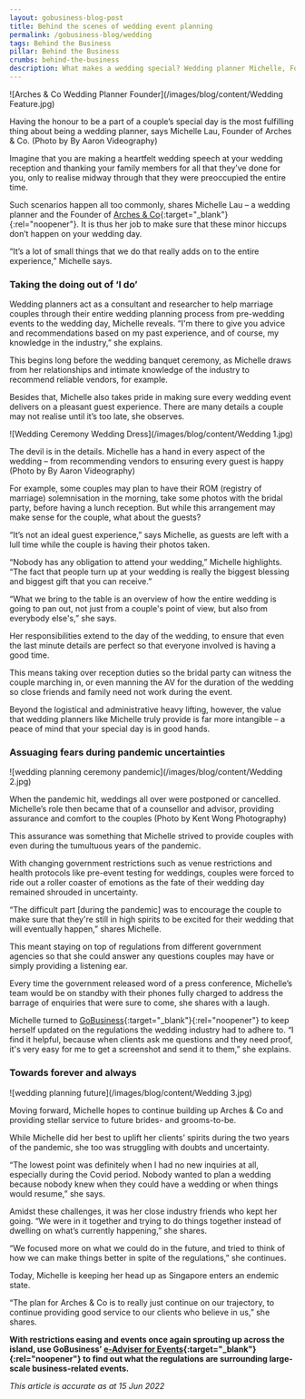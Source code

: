 ```yaml
---
layout: gobusiness-blog-post
title: Behind the scenes of wedding event planning
permalink: /gobusiness-blog/wedding
tags: Behind the Business
pillar: Behind the Business
crumbs: behind-the-business
description: What makes a wedding special? Wedding planner Michelle, Founder of Arches & Co, shares insights into the industry and what life was like during the pandemic. 
---
```


![Arches & Co Wedding Planner Founder](/images/blog/content/Wedding Feature.jpg)
<figcaption> Having the honour to be a part of a couple’s special day is the most fulfilling thing about being a wedding planner, says Michelle Lau, Founder of Arches & Co. (Photo by By Aaron Videography)</figcaption>

Imagine that you are making a heartfelt wedding speech at your wedding reception and thanking your family members for all that they’ve done for you, only to realise midway through that they were preoccupied the entire time.

Such scenarios happen all too commonly, shares Michelle Lau – a wedding planner and the Founder of [Arches & Co](https://www.archesandco.com/){:target="_blank"}{:rel="noopener"}. It is thus her job to make sure that these minor hiccups don’t happen on your wedding day. 

“It’s a lot of small things that we do that really adds on to the entire experience,” Michelle says. 

### Taking the doing out of ‘I do’

Wedding planners act as a consultant and researcher to help marriage couples through their entire wedding planning process from pre-wedding events to the wedding day, Michelle reveals. “I'm there to give you advice and recommendations based on my past experience, and of course, my knowledge in the industry,” she explains. 

This begins long before the wedding banquet ceremony, as Michelle draws from her relationships and intimate knowledge of the industry to recommend reliable vendors, for example. 

Besides that, Michelle also takes pride in making sure every wedding event delivers on a pleasant guest experience. There are many details a couple may not realise until it’s too late, she observes.

![Wedding Ceremony Wedding Dress](/images/blog/content/Wedding 1.jpg)
<figcaption>The devil is in the details. Michelle has a hand in every aspect of the wedding – from recommending vendors to ensuring every guest is happy (Photo by By Aaron Videography)</figcaption>

For example, some couples may plan to have their ROM (registry of marriage) solemnisation in the morning, take some photos with the bridal party, before having a lunch reception. But while this arrangement may make sense for the couple, what about the guests? 

“It’s not an ideal guest experience,” says Michelle, as guests are left with a lull time while the couple is having their photos taken. 

“Nobody has any obligation to attend your wedding,” Michelle highlights. “The fact that people turn up at your wedding is really the biggest blessing and biggest gift that you can receive.”

“What we bring to the table is an overview of how the entire wedding is going to pan out, not just from a couple's point of view, but also from everybody else's,” she says.

Her responsibilities extend to the day of the wedding, to ensure that even the last minute details are perfect so that everyone involved is having a good time. 

This means taking over reception duties so the bridal party can witness the couple marching in, or even manning the AV for the duration of the wedding so close friends and family need not work during the event. 

Beyond the logistical and administrative heavy lifting, however, the value that wedding planners like Michelle truly provide is far more intangible – a peace of mind that your special day is in good hands. 

### Assuaging fears during pandemic uncertainties

![wedding planning ceremony pandemic](/images/blog/content/Wedding 2.jpg)
<figcaption>When the pandemic hit, weddings all over were postponed or cancelled. Michelle’s role then became that of a counsellor and advisor, providing assurance and comfort to the couples (Photo by Kent Wong Photography)</figcaption>

This assurance was something that Michelle strived to provide couples with even during the tumultuous years of the pandemic. 

With changing government restrictions such as venue restrictions and health protocols like pre-event testing for weddings, couples were forced to ride out a roller coaster of emotions as the fate of their wedding day remained shrouded in uncertainty. 

“The difficult part [during the pandemic] was to encourage the couple to make sure that they're still in high spirits to be excited for their wedding that will eventually happen,” shares Michelle.

This meant staying on top of regulations from different government agencies so that she could answer any questions couples may have or simply providing a listening ear. 

Every time the government released word of a press conference, Michelle’s team would be on standby with their phones fully charged to address the barrage of enquiries that were sure to come, she shares with a laugh. 

Michelle turned to [GoBusiness](https://www.gobusiness.gov.sg/){:target="_blank"}{:rel="noopener"} to keep herself updated on the regulations the wedding industry had to adhere to. “I find it helpful, because when clients ask me questions and they need proof, it's very easy for me to get a screenshot and send it to them,” she explains. 

### Towards forever and always

![wedding planning future](/images/blog/content/Wedding 3.jpg)
<figcaption>Moving forward, Michelle hopes to continue building up Arches & Co and providing stellar service to future brides- and grooms-to-be.</figcaption>

While Michelle did her best to uplift her clients’ spirits during the two years of the pandemic, she too was struggling with doubts and uncertainty. 

“The lowest point was definitely when I had no new inquiries at all, especially during the Covid period. Nobody wanted to plan a wedding because nobody knew when they could have a wedding or when things would resume,” she says. 

Amidst these challenges, it was her close industry friends who kept her going. “We were in it together and trying to do things together instead of dwelling on what’s currently happening,” she shares. 

“We focused more on what we could do in the future, and tried to think of how we can make things better in spite of the regulations,” she continues. 

Today, Michelle is keeping her head up as Singapore enters an endemic state. 

“The plan for Arches & Co is to really just continue on our trajectory, to continue providing good service to our clients who believe in us,” she shares.


**With restrictions easing and events once again sprouting up across the island, use GoBusiness’ [e-Adviser for Events](/licences/?src=gobiz_blog){:target="_blank"}{:rel="noopener"} to find out what the regulations are surrounding large-scale business-related events.**

<em>This article is accurate as at 15 Jun 2022</em>

